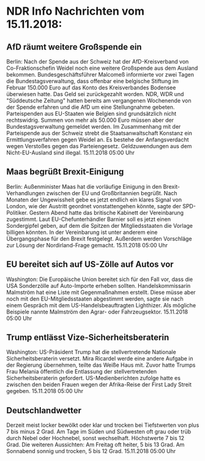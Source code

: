 # NDR Info Nachrichten vom 15.11.2018:


## AfD räumt weitere Großspende ein
Berlin: Nach der Spende aus der Schweiz hat der AfD-Kreisverband von Co-Fraktionschefin Weidel noch eine weitere Großspende aus dem Ausland bekommen. Bundesgeschäftsführer Malcomeß informierte vor zwei Tagen die Bundestagsverwaltung, dass offenbar eine belgische Stiftung im Februar 150.000 Euro auf das Konto des Kreisverbandes Bodensee überwiesen hatte. Das Geld sei zurückgezahlt worden. NDR, WDR und "Süddeutsche Zeitung" hatten bereits am vergangenen Wochenende von der Spende erfahren und die AfD um eine Stellungnahme gebeten. Parteispenden aus EU-Staaten wie Belgien sind grundsätzlich nicht rechtswidrig. Summen von mehr als 50.000 Euro müssen aber der Bundestagsverwaltung gemeldet werden. Im Zusammenhang mit der Parteispende aus der Schweiz strebt die Staatsanwaltschaft Konstanz ein Ermittlungsverfahren gegen Weidel an. Es bestehe der Anfangsverdacht wegen Verstoßes gegen das Parteiengesetz. Geldzuwendungen aus dem Nicht-EU-Ausland sind illegal. 15.11.2018 05:00 Uhr 

## Maas begrüßt Brexit-Einigung
Berlin: Außenminister Maas hat die vorläufige Einigung in den Brexit-Verhandlungen zwischen der EU und Großbritannien begrüßt. Nach Monaten der Ungewissheit gebe es jetzt endlich ein klares Signal von London, wie der Austritt geordnet vonstattengehen könnte, sagte der SPD-Politiker. Gestern Abend hatte das britische Kabinett der Vereinbarung zugestimmt. Laut EU-Chefunterhändler Barnier soll es jetzt einen Sondergipfel geben, auf dem die Spitzen der Mitgliedsstaaten die Vorlage billigen könnten. In der Vereinbarung ist unter anderem eine Übergangsphase für den Brexit festgelegt. Außerdem werden Vorschläge zur Lösung der Nordirland-Frage gemacht. 15.11.2018 05:00 Uhr 

## EU bereitet sich auf US-Zölle auf Autos vor
Washington: Die Europäische Union bereitet sich für den Fall vor, dass die USA Sonderzölle auf Auto-Importe erheben sollten. Handelskommissarin Malmström hat eine Liste mit Gegenmaßnahmen erstellt. Diese müsse aber noch mit den EU-Mitgliedsstaaten abgestimmt werden, sagte sie nach einem Gespräch mit dem US-Handelsbeauftragten Lighthizer. Als mögliche Beispiele nannte Malmström den Agrar- oder Fahrzeugsektor. 15.11.2018 05:00 Uhr 

## Trump entlässt Vize-Sicherheitsberaterin
Washington: US-Präsident Trump hat die stellvertretende Nationale Sicherheitsberaterin versetzt. Mira Ricardel werde eine andere Aufgabe in der Regierung übernehmen, teilte das Weiße Haus mit. Zuvor hatte Trumps Frau Melania öffentlich die Entlassung der stellvertretenden Sicherheitsberaterin gefordert. US-Medienberichten zufolge hatte es zwischen den beiden Frauen wegen der Afrika-Reise der First Lady Streit gegeben. 15.11.2018 05:00 Uhr 

## Deutschlandwetter
Derzeit meist locker bewölkt oder klar und trocken bei Tiefstwerten von plus 7 bis minus 2 Grad. Am Tage im Süden und Südwesten oft grau oder trüb durch Nebel oder Hochnebel, sonst wechselhaft. Höchstwerte 7 bis 12 Grad. Die weiteren Aussichten: Am Freitag oft heiter, 5 bis 13 Grad. Am Sonnabend sonnig und trocken, 5 bis 12 Grad. 15.11.2018 05:00 Uhr 
